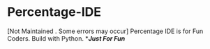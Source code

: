 # Percentage-IDE

[Not Maintained . Some errors may occur]
Percentage IDE is for Fun Coders. Build with Python. ****Just For Fun***
